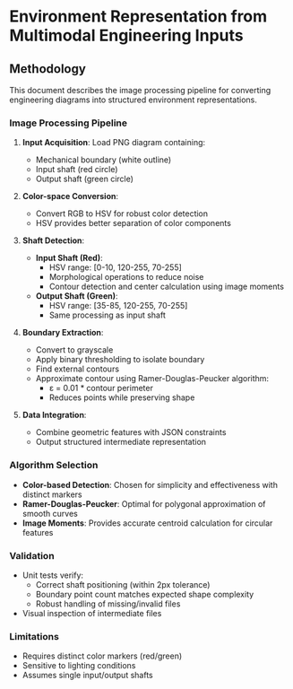 # Environment Representation from Multimodal Engineering Inputs

## Methodology
This document describes the image processing pipeline for converting engineering diagrams into structured environment representations.

### Image Processing Pipeline
1. **Input Acquisition**: Load PNG diagram containing:
   - Mechanical boundary (white outline)
   - Input shaft (red circle)
   - Output shaft (green circle)

2. **Color-space Conversion**:
   - Convert RGB to HSV for robust color detection
   - HSV provides better separation of color components

3. **Shaft Detection**:
   - **Input Shaft (Red)**:
     - HSV range: [0-10, 120-255, 70-255]
     - Morphological operations to reduce noise
     - Contour detection and center calculation using image moments
   - **Output Shaft (Green)**:
     - HSV range: [35-85, 120-255, 70-255]
     - Same processing as input shaft

4. **Boundary Extraction**:
   - Convert to grayscale
   - Apply binary thresholding to isolate boundary
   - Find external contours
   - Approximate contour using Ramer-Douglas-Peucker algorithm:
     - ε = 0.01 * contour perimeter
     - Reduces points while preserving shape

5. **Data Integration**:
   - Combine geometric features with JSON constraints
   - Output structured intermediate representation

### Algorithm Selection
- **Color-based Detection**: Chosen for simplicity and effectiveness with distinct markers
- **Ramer-Douglas-Peucker**: Optimal for polygonal approximation of smooth curves
- **Image Moments**: Provides accurate centroid calculation for circular features

### Validation
- Unit tests verify:
  - Correct shaft positioning (within 2px tolerance)
  - Boundary point count matches expected shape complexity
  - Robust handling of missing/invalid files
- Visual inspection of intermediate files

### Limitations
- Requires distinct color markers (red/green)
- Sensitive to lighting conditions
- Assumes single input/output shafts
